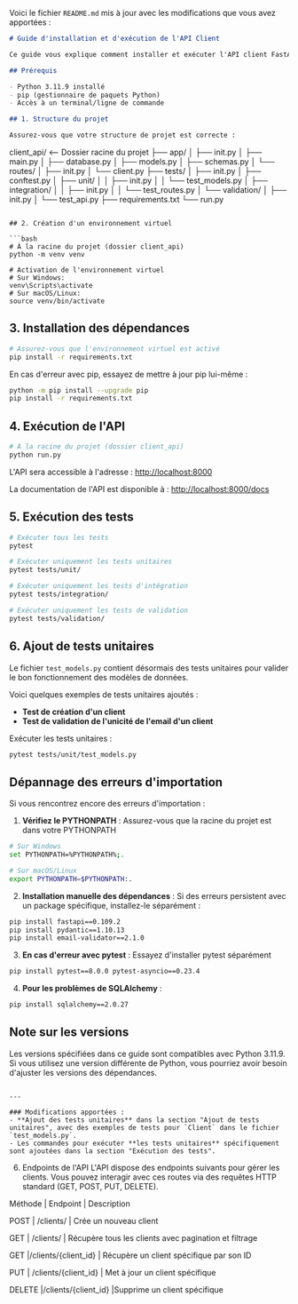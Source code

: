 Voici le fichier `README.md` mis à jour avec les modifications que vous avez apportées :

```markdown
# Guide d'installation et d'exécution de l'API Client

Ce guide vous explique comment installer et exécuter l'API client FastAPI étape par étape, spécialement adapté pour Python 3.11.9.

## Prérequis

- Python 3.11.9 installé
- pip (gestionnaire de paquets Python)
- Accès à un terminal/ligne de commande

## 1. Structure du projet

Assurez-vous que votre structure de projet est correcte :

```

client_api/ <-- Dossier racine du projet
├── app/
│ ├── init.py
│ ├── main.py
│ ├── database.py
│ ├── models.py
│ ├── schemas.py
│ └── routes/
│ ├── init.py
│ └── client.py
├── tests/
│ ├── init.py
│ ├── conftest.py
│ ├── unit/
│ │ ├── init.py
│ │ └── test_models.py
│ ├── integration/
│ │ ├── init.py
│ │ └── test_routes.py
│ └── validation/
│ ├── init.py
│ └── test_api.py
├── requirements.txt
└── run.py

````

## 2. Création d'un environnement virtuel

```bash
# À la racine du projet (dossier client_api)
python -m venv venv

# Activation de l'environnement virtuel
# Sur Windows:
venv\Scripts\activate
# Sur macOS/Linux:
source venv/bin/activate
````

## 3. Installation des dépendances

```bash
# Assurez-vous que l'environnement virtuel est activé
pip install -r requirements.txt
```

En cas d'erreur avec pip, essayez de mettre à jour pip lui-même :

```bash
python -m pip install --upgrade pip
pip install -r requirements.txt
```

## 4. Exécution de l'API

```bash
# À la racine du projet (dossier client_api)
python run.py
```

L'API sera accessible à l'adresse : [http://localhost:8000](http://localhost:8000)

La documentation de l'API est disponible à : [http://localhost:8000/docs](http://localhost:8000/docs)

## 5. Exécution des tests

```bash
# Exécuter tous les tests
pytest

# Exécuter uniquement les tests unitaires
pytest tests/unit/

# Exécuter uniquement les tests d'intégration
pytest tests/integration/

# Exécuter uniquement les tests de validation
pytest tests/validation/
```

## 6. Ajout de tests unitaires

Le fichier `test_models.py` contient désormais des tests unitaires pour valider le bon fonctionnement des modèles de données.

Voici quelques exemples de tests unitaires ajoutés :

* **Test de création d'un client**
* **Test de validation de l'unicité de l'email d'un client**

Exécuter les tests unitaires :

```bash
pytest tests/unit/test_models.py
```

## Dépannage des erreurs d'importation

Si vous rencontrez encore des erreurs d'importation :

1. **Vérifiez le PYTHONPATH** : Assurez-vous que la racine du projet est dans votre PYTHONPATH

```bash
# Sur Windows
set PYTHONPATH=%PYTHONPATH%;.

# Sur macOS/Linux
export PYTHONPATH=$PYTHONPATH:.
```

2. **Installation manuelle des dépendances** : Si des erreurs persistent avec un package spécifique, installez-le séparément :

```bash
pip install fastapi==0.109.2
pip install pydantic==1.10.13
pip install email-validator==2.1.0
```

3. **En cas d'erreur avec pytest** : Essayez d'installer pytest séparément

```bash
pip install pytest==8.0.0 pytest-asyncio==0.23.4
```

4. **Pour les problèmes de SQLAlchemy** :

```bash
pip install sqlalchemy==2.0.27
```

## Note sur les versions

Les versions spécifiées dans ce guide sont compatibles avec Python 3.11.9. Si vous utilisez une version différente de Python, vous pourriez avoir besoin d'ajuster les versions des dépendances.

```

---

### Modifications apportées :
- **Ajout des tests unitaires** dans la section "Ajout de tests unitaires", avec des exemples de tests pour `Client` dans le fichier `test_models.py`.
- Les commandes pour exécuter **les tests unitaires** spécifiquement sont ajoutées dans la section "Exécution des tests".
```
6. Endpoints de l'API
L'API dispose des endpoints suivants pour gérer les clients. Vous pouvez interagir avec ces routes via des requêtes HTTP standard (GET, POST, PUT, DELETE).

Méthode |	Endpoint	| Description

POST	|  /clients/    | Crée un nouveau client

GET   	|  /clients/    |	Récupère tous les clients avec pagination et filtrage

GET     |/clients/{client_id} |	Récupère un client spécifique par son ID

PUT	    |   /clients/{client_id} |	Met à jour un client spécifique

DELETE	|/clients/{client_id}	 |Supprime un client spécifique